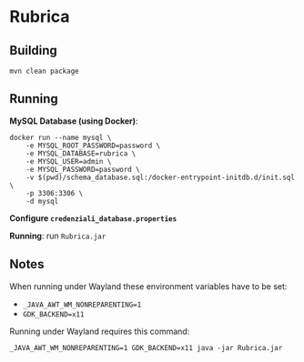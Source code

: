 # Rubrica

## Building

```shell
mvn clean package
```

## Running

**MySQL Database (using Docker)**:

```shell
docker run --name mysql \
    -e MYSQL_ROOT_PASSWORD=password \
    -e MYSQL_DATABASE=rubrica \
    -e MYSQL_USER=admin \
    -e MYSQL_PASSWORD=password \
    -v $(pwd)/schema_database.sql:/docker-entrypoint-initdb.d/init.sql \
    -p 3306:3306 \
    -d mysql
```

**Configure `credenziali_database.properties`**

**Running**: run `Rubrica.jar`

## Notes

When running under Wayland these environment variables have to be set:

- `_JAVA_AWT_WM_NONREPARENTING=1`
- `GDK_BACKEND=x11`

Running under Wayland requires this command:

```shell
_JAVA_AWT_WM_NONREPARENTING=1 GDK_BACKEND=x11 java -jar Rubrica.jar
```

